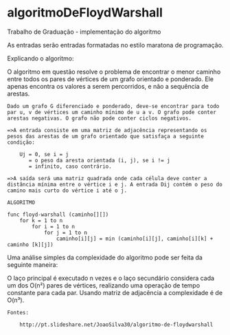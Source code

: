 # algoritmoDeFloydWarshall
Trabalho de Graduação - implementação do algoritmo

As entradas serão entradas formatadas no estilo maratona de programação.

Explicando o algoritmo:

O algoritmo em questão resolve o problema de encontrar o menor caminho entre todos os pares de vértices de um grafo orientado e ponderado. Ele apenas encontra os valores a serem percorridos, e não a sequência de arestas.

	Dado um grafo G diferenciado e ponderado, deve-se encontrar para todo par u, v de vértices um caminho mínimo de u a v. O grafo pode conter arestas negativas. O grafo não pode conter ciclos negativos.

	=>A entrada consiste em uma matriz de adjacência representando os pesos das arestas de um grafo orientado que satisfaça a seguinte condição:

		Uj = 0, se i = j
		   = o peso da aresta orientada (i, j), se i != j
		   = infinito, caso contrário.

	=>A saída será uma matriz quadrada onde cada célula deve conter a distância mínima entre o vértice i e j. A entrada Dij contém o peso do camino mais curto do vértice i até o j.

	ALGORITMO

	func floyd-warshall (caminho[][])
		for k = 1 to n
			for i = 1 to n
				for j = 1 to n
					caminho[i][j] = min (caminho[i][j], caminho[i][k] + caminho [k][j])


Uma análise simples da complexidade do algoritmo pode ser feita da seguinte maneira:

O laço principal é executado n vezes e o laço secundário considera cada um dos O(n²) pares de vértices, realizando uma operação de tempo constante para cada par. Usando matriz de adjacência a complexidade é de O(n³).


	Fontes:

		http://pt.slideshare.net/JoaoSilva30/algoritmo-de-floydwarshall

